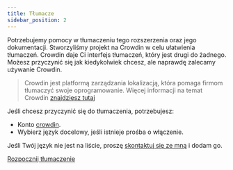 ```yaml
---
title: Tłumacze
sidebar_position: 2
---
```


Potrzebujemy pomocy w tłumaczeniu tego rozszerzenia oraz jego dokumentacji. Stworzyliśmy projekt na Crowdin w celu ułatwienia tłumaczeń. Crowdin daje Ci interfejs tłumaczeń, który jest drugi do żadnego. Możesz przyczynić się jak kiedykolwiek chcesz, ale naprawdę zalecamy używanie Crowdin.

> Crowdin jest platformą zarządzania lokalizacją, która pomaga firmom tłumaczyć swoje oprogramowanie. Więcej informacji na temat Crowdin [znajdziesz tutaj](https://support.crowdin.com/crowdin-intro/)

Jeśli chcesz przyczynić się do tłumaczenia, potrzebujesz:

* Konto [crowdin](https://crowdin.com/project/phpbb-ext-sitemaker).
* Wybierz język docelowy, jeśli istnieje prośba o włączenie.

Jeśli Twój język nie jest na liście, proszę [skontaktuj się ze mną](https://crowdin.com/profile/blitze) i dodam go.

[Rozpocznij tłumaczenie](https://crowdin.com/project/phpbb-ext-sitemaker)
